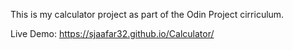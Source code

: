 This is my calculator project as part of the Odin Project cirriculum.

Live Demo: https://sjaafar32.github.io/Calculator/